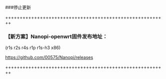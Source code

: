 ###停止更新

++++++++++++++++++++++++++++++++++++++++++++++++++++++++

### 【新方案】Nanopi-openwrt固件发布地址： 
(r1s r2s r4s r1p r1s-h3 x86)

https://github.com/00575/Nanopi/releases

++++++++++++++++++++++++++++++++++++++++++++++++++++++++

